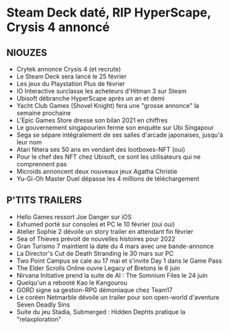 # Steam Deck daté, RIP HyperScape, Crysis 4 annoncé

## NIOUZES

- Crytek annonce Crysis 4 (et recrute)
- Le Steam Deck sera lancé le 25 février
- Les jeux du Playstation Plus de février
- IO Interactive surclasse les acheteurs d'Hitman 3 sur Steam
- Ubisoft débranche HyperScape après un an et demi
- Yacht Club Games (Shovel Knight) fera une "grosse annonce" la semaine prochaine
- L'Epic Games Store dresse son bilan 2021 en chiffres
- Le gouvernement singapourien ferme son enquête sur Ubi Singapour
- Sega se sépare intégralement de ses salles d'arcade japonaises, jusqu'à leur nom
- Atari fêtera ses 50 ans en vendant des lootboxes-NFT (oui)
- Pour le chef des NFT chez Ubisoft, ce sont les utilisateurs qui ne comprennent pas
- Microids annoncent deux nouveaux jeux Agatha Christie
- Yu-Gi-Oh Master Duel dépasse les 4 millions de téléchargement

## P'TITS TRAILERS

- Hello Games ressort Joe Danger sur iOS
- Exhumed porté sur consoles et PC le 10 février (oui oui)
- Atelier Sophie 2 dévoile un story trailer en attendant fin février
- Sea of Thieves prévoit de nouvelles histoires pour 2022
- Gran Turismo 7 maintient la date du 4 mars avec une bande-annonce
- La Director's Cut de Death Stranding le 30 mars sur PC
- Two Point Campus se cale au 17 mai et s'invite Day 1 dans le Game Pass
- The Elder Scrolls Online ouvre Legacy of Bretons le 6 juin
- Nirvana Initiative prend la suite de AI : The Somnium Files le 24 juin
- Quelqu'un a rebooté Kao le Kangourou
- GORD signe sa gestion-RPG démoniaque chez Team17
- Le coréen Netmarble dévoile un trailer pour son open-world d'aventure Seven Deadly Sins
- Suite du jeu Stadia, Submerged : Hidden Dephts pratique la "relaxploration"
